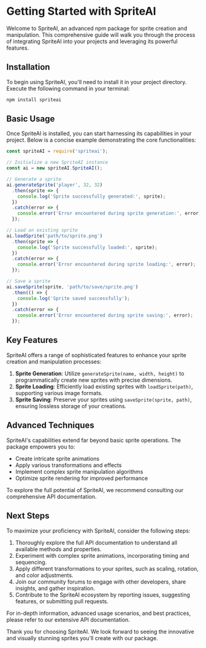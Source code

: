 # Getting Started with SpriteAI

Welcome to SpriteAI, an advanced npm package for sprite creation and manipulation. This comprehensive guide will walk you through the process of integrating SpriteAI into your projects and leveraging its powerful features.

## Installation

To begin using SpriteAI, you'll need to install it in your project directory. Execute the following command in your terminal:

```bash
npm install spriteai
```

## Basic Usage

Once SpriteAI is installed, you can start harnessing its capabilities in your project. Below is a concise example demonstrating the core functionalities:

```javascript
const spriteAI = require('spriteai');

// Initialize a new SpriteAI instance
const ai = new spriteAI.SpriteAI();

// Generate a sprite
ai.generateSprite('player', 32, 32)
  .then(sprite => {
    console.log('Sprite successfully generated:', sprite);
  })
  .catch(error => {
    console.error('Error encountered during sprite generation:', error);
  });

// Load an existing sprite
ai.loadSprite('path/to/sprite.png')
  .then(sprite => {
    console.log('Sprite successfully loaded:', sprite);
  })
  .catch(error => {
    console.error('Error encountered during sprite loading:', error);
  });

// Save a sprite
ai.saveSprite(sprite, 'path/to/save/sprite.png')
  .then(() => {
    console.log('Sprite saved successfully');
  })
  .catch(error => {
    console.error('Error encountered during sprite saving:', error);
  });
```

## Key Features

SpriteAI offers a range of sophisticated features to enhance your sprite creation and manipulation processes:

1. **Sprite Generation**: Utilize `generateSprite(name, width, height)` to programmatically create new sprites with precise dimensions.
2. **Sprite Loading**: Efficiently load existing sprites with `loadSprite(path)`, supporting various image formats.
3. **Sprite Saving**: Preserve your sprites using `saveSprite(sprite, path)`, ensuring lossless storage of your creations.

## Advanced Techniques

SpriteAI's capabilities extend far beyond basic sprite operations. The package empowers you to:

- Create intricate sprite animations
- Apply various transformations and effects
- Implement complex sprite manipulation algorithms
- Optimize sprite rendering for improved performance

To explore the full potential of SpriteAI, we recommend consulting our comprehensive API documentation.

## Next Steps

To maximize your proficiency with SpriteAI, consider the following steps:

1. Thoroughly explore the full API documentation to understand all available methods and properties.
2. Experiment with complex sprite animations, incorporating timing and sequencing.
3. Apply different transformations to your sprites, such as scaling, rotation, and color adjustments.
4. Join our community forums to engage with other developers, share insights, and gather inspiration.
5. Contribute to the SpriteAI ecosystem by reporting issues, suggesting features, or submitting pull requests.

For in-depth information, advanced usage scenarios, and best practices, please refer to our extensive API documentation.

Thank you for choosing SpriteAI. We look forward to seeing the innovative and visually stunning sprites you'll create with our package.
